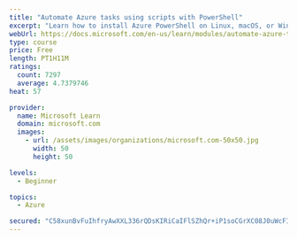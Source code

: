 ```yaml
---
title: "Automate Azure tasks using scripts with PowerShell"
excerpt: "Learn how to install Azure PowerShell on Linux, macOS, or Windows and then connect to Azure and manage your resources."
webUrl: https://docs.microsoft.com/en-us/learn/modules/automate-azure-tasks-with-powershell/
type: course
price: Free
length: PT1H11M
ratings:
  count: 7297
  average: 4.7379746
heat: 57

provider:
  name: Microsoft Learn
  domain: microsoft.com
  images:
    - url: /assets/images/organizations/microsoft.com-50x50.jpg
      width: 50
      height: 50

levels:
  - Beginner

topics:
  - Azure

secured: "C58xunBvFuIhfryAwXXL336rQDsKIRiCaIFlSZhQr+iP1soCGrXC08J0uWcFI6IbZe9KNjuzeV6KsvFJvJUfY5YPRKQZXMRvllK29kcHhdTbvWpSm/3tMTGDKCHpLTvFguJW6gxDPiqq9K8TWi238RAFQvubYPLXi4/XOehKKK3j1pLNrxH7tfxsxbuMDhCCV6OmjjH/GrF+xCuJ9sTdH3lfaCg6H900yILe7MCxY7d/5AXjoMmAPo2cQwMAvYWrSPseaUijzhO3tH2DKnqA6npBB817N2EHcCEOWIWKUNdOYektS/Vlxa+/FwsJp8gY0hs6luvOdf8pxrUjYHzG087I/k+gPLGF/0WeWevW8qpKimKACpHv5O2eYTGVUbidx35RE/EBcBEB0EJwqxb/js6nIyqxCcBzDdKfTvso/8I=;i4Qmno/DBd8fLIKj4dD9KA=="
---
```


